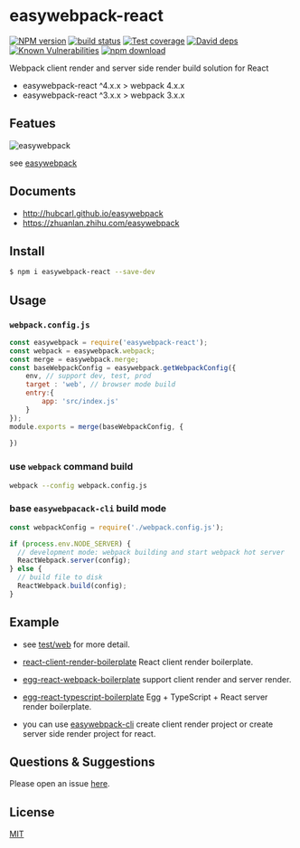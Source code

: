 # easywebpack-react

[![NPM version][npm-image]][npm-url]
[![build status][travis-image]][travis-url]
[![Test coverage][codecov-image]][codecov-url]
[![David deps][david-image]][david-url]
[![Known Vulnerabilities][snyk-image]][snyk-url]
[![npm download][download-image]][download-url]

[npm-image]: https://img.shields.io/npm/v/easywebpack-react.svg?style=flat-square
[npm-url]: https://npmjs.org/package/easywebpack-react
[travis-image]: https://img.shields.io/travis/hubcarl/easywebpack-react.svg?style=flat-square
[travis-url]: https://travis-ci.org/hubcarl/easywebpack-react
[codecov-image]: https://img.shields.io/codecov/c/github/hubcarl/easywebpack-react.svg?style=flat-square
[codecov-url]: https://codecov.io/github/hubcarl/easywebpack-react?branch=master
[david-image]: https://img.shields.io/david/hubcarl/easywebpack-react.svg?style=flat-square
[david-url]: https://david-dm.org/hubcarl/easywebpack-react
[snyk-image]: https://snyk.io/test/npm/easywebpack-react/badge.svg?style=flat-square
[snyk-url]: https://snyk.io/test/npm/easywebpack-react
[download-image]: https://img.shields.io/npm/dm/easywebpack-react.svg?style=flat-square
[download-url]: https://npmjs.org/package/easywebpack-react

Webpack client render and server side render build solution for React

- easywebpack-react ^4.x.x > webpack 4.x.x
- easywebpack-react ^3.x.x > webpack 3.x.x 


## Featues

![easywebpack](https://github.com/hubcarl/easywebpack/blob/master/docs/images/easywebpack.png)

see [easywebpack](https://github.com/hubcarl/easywebpack)

## Documents

- http://hubcarl.github.io/easywebpack
- https://zhuanlan.zhihu.com/easywebpack

## Install

```bash
$ npm i easywebpack-react --save-dev
```

## Usage


### `webpack.config.js`

```js
const easywebpack = require('easywebpack-react');
const webpack = easywebpack.webpack;
const merge = easywebpack.merge;
const baseWebpackConfig = easywebpack.getWebpackConfig({
    env, // support dev, test, prod 
    target : 'web', // browser mode build
    entry:{
        app: 'src/index.js'
    }
});
module.exports = merge(baseWebpackConfig, {
   
})
```

### use `webpack` command build

```bash
webpack --config webpack.config.js
```

### base `easywebpacack-cli` build mode

```js
const webpackConfig = require('./webpack.config.js');

if (process.env.NODE_SERVER) {
  // development mode: webpack building and start webpack hot server
  ReactWebpack.server(config);
} else {
  // build file to disk
  ReactWebpack.build(config);
}
```


## Example

- see [test/web](test/web) for more detail.

- [react-client-render-boilerplate](https://github.com/hubcarl/easywebpack-cli-template/tree/master/boilerplate/react) React client render boilerplate.

- [egg-react-webpack-boilerplate](https://github.com/hubcarl/egg-react-webpack-boilerplate) support client render and server render.

- [egg-react-typescript-boilerplate](https://github.com/hubcarl/egg-react-typescript-boilerplate) Egg + TypeScript + React server render boilerplate.

- you can use [easywebpack-cli](https://github.com/hubcarl/easywebpack-cli) create client render project or create server side render project for react.

## Questions & Suggestions

Please open an issue [here](https://github.com/hubcarl/easywebpack-react).

## License

[MIT](LICENSE)
